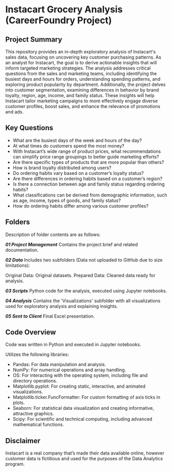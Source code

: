 # Instacart Grocery Analysis (CareerFoundry Project)
## Project Summary
This repository provides an in-depth exploratory analysis of Instacart's sales data, focusing on uncovering key customer purchasing patterns. As an analyst for Instacart, the goal is to derive actionable insights that will inform targeted marketing strategies. The analysis addresses critical questions from the sales and marketing teams, including identifying the busiest days and hours for orders, understanding spending patterns, and exploring product popularity by department. Additionally, the project delves into customer segmentation, examining differences in behavior by brand loyalty, region, age, income, and family status. These insights will help Instacart tailor marketing campaigns to more effectively engage diverse customer profiles, boost sales, and enhance the relevance of promotions and ads.
## Key Questions 
- What are the busiest days of the week and hours of the day?
- At what times do customers spend the most money?
- With Instacart’s wide range of product prices, what recommendations can simplify price range groupings to better guide marketing efforts?
- Are there specific types of products that are more popular than others?
- How is brand loyalty distributed among users?
- Do ordering habits vary based on a customer’s loyalty status?
- Are there differences in ordering habits based on a customer’s region?
- Is there a connection between age and family status regarding ordering habits?
- What classifications can be derived from demographic information, such as age, income, types of goods, and family status?
- How do ordering habits differ among various customer profiles?
## Folders
Description of folder contents are as follows:

***01 Project Management***
Contains the project brief and related documentation.

***02 Data***
Includes two subfolders (Data not uploaded to GitHub due to size limitations):

Original Data: Original datasets.
Prepared Data: Cleaned data ready for analysis.

***03 Scripts***
Python code for the analysis, executed using Jupyter notebooks.

***04 Analysis***
Contains the 'Visualizations' subfolder with all visualizations used for exploratory analysis and explaining insights.

***05 Sent to Client***
Final Excel presentation.

## Code Overview
Code was written in Python and executed in Jupyter notebooks.

Utilizes the following libraries:

- Pandas: For data manipulation and analysis.
- NumPy: For numerical operations and array handling.
- OS: For interacting with the operating system, including file and directory operations.
- Matplotlib.pyplot: For creating static, interactive, and animated visualizations.
- Matplotlib.ticker.FuncFormatter: For custom formatting of axis ticks in plots.
- Seaborn: For statistical data visualization and creating informative, attractive graphics.
- Scipy: For scientific and technical computing, including advanced mathematical functions.
## Disclaimer
Instacart is a real company that’s made their data available online, however customer data is fictitious and used for the purposes of the Data Analytics program.
